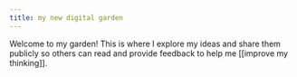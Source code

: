 ```yaml
---
title: my new digital garden
---
```

Welcome to my garden! This is where I explore my ideas and share them publicly so others can read and provide feedback to help me [[improve my thinking]].